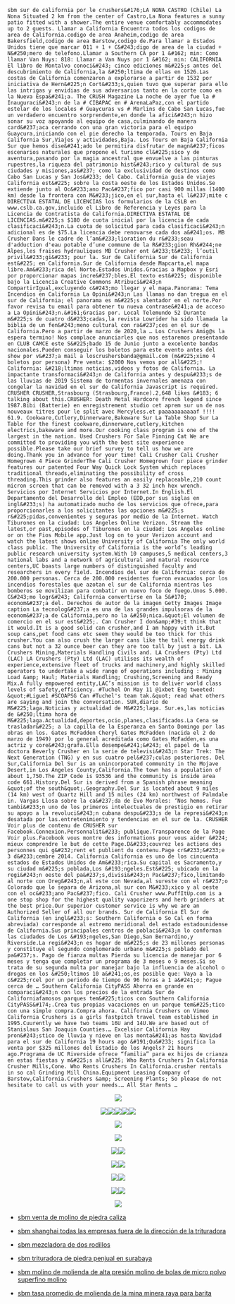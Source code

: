 
```
sbm sur de california por le crushers&#176;LA NONA CASTRO (Chile) La Nona Situated 2 km from the center of Castro,La Nona features a sunny patio fitted with a shower.The entire venue comfortably accommodates up to 2 guests. Llamar a California Encuentra todos los codigos de area de California.codigo de area Anaheim,codigo de area Bakersfield,codigo de area Barstow,codigo de.Para llamar a Estados Unidos tiene que marcar 011 + 1 + C&#243;digo de area de la ciudad + N&#250;mero de telefono.Llamar a Southern CA por 1 &#162; min: Como llamar Van Nuys: 818: Llamar a Van Nuys por 1 &#162; min: CALIFORNIA El libro de Montalvo conoci&#243; cinco ediciones m&#225;s antes del descubrimiento de California,la &#250;ltima de ellas en 1526.Las costas de California comenzaron a explorarse a partir de 1532 por iniciativa de Hern&#225;n Cort&#233;s,quien tuvo que superar para ello las intrigas y envidias de sus adversarios tanto en la corte como en la Nueva Espa&#241;a. The CRUSH Magazine La noche de ayer fue la # Inauguraci&#243;n de la # CIBAPAC en # ArenaLaPaz,con el partido estelar de los locales # Guaycuras vs # Marlins de Cabo San Lucas,fue un verdadero encuentro sorprendente,en donde la afici&#243;n hizo sonar su voz apoyando al equipo de casa,culminando de manera card&#237;aca cerrando con una gran victoria para el equipo Guaycura,iniciando con el pie derecho la temporada. Tours en Baja California Sur,Viajes y actividades,Baja. Los Tours en Baja California Sur que hemos dise&#241;ado le permitira disfrutar de magn&#237;ficos escenarios naturales que propone el turismo cl&#225;sico y de aventura,pasando por la magia ancestral que envuelve a las pinturas rupestres,la riqueza del patrimonio hist&#243;rico y cultural de sus ciudades y misiones,as&#237; como la exclusividad de destinos como Cabo San Lucas y San Jos&#233; del Cabo. California guia de viajes California est&#225; sobre la costa oeste de los Estados Unidos.Se extiende junto al Oc&#233;ano Pac&#237;fico por casi 900 millas (1400 km) desde la frontera con M&#233;jico,en el sur,hasta el l&#237;mite c DIRECTIVA ESTATAL DE LICENCIAS los formularios de la CSLB en www.cslb.ca.gov,incluido el Libro de Referencia y Leyes para la Licencia de Contratista de California.DIRECTIVA ESTATAL DE LICENCIAS.m&#225;s $180 de cuota inicial por la licencia de cada clasificaci&#243;n.La cuota de solicitud para cada clasificaci&#243;n adicional es de $75.La licencia debe renovarse cada dos a&#241;os. MB Crusher Dans le cadre de l’am&#233;lioration du r&#233;seau d'adduction d'eau potable d’une commune de la R&#233;gion Rh&#244;ne Alpes,les fraises hydrauliques MB Crusher ont &#233;t&#233; l’outil privil&#233;gi&#233; pour la. Sur de California Sur de California est&#225; en California.Sur de California desde Mapcarta,el mapa libre.Am&#233;rica del Norte.Estados Unidos.Gracias a Mapbox y Esri por proporcionar mapas incre&#237;bles.El texto est&#225; disponible bajo la Licencia Creative Commons Atribuci&#243;n CompartirIgual,excluyendo c&#243;mo llegar y el mapa.Panorama: Tema Incendios en California La Opini&#243;n Las llamas no dan tregua en el sur de California; el panorama es m&#225;s alentador en el norte.Por favor revisa tu email para obtener tu nueva contrase&#241;a de acceso a La Opini&#243;n.&#161;Gracias por. Local Telemundo 52 Durante m&#225;s de cuatro d&#233;cadas,la revista Lowrider ha sido llamada la biblia de un fen&#243;meno cultural con ra&#237;ces en el sur de California.Pero a partir de marzo de 2020,la … Los Crushers Amig@s la espera termino! Nos complace anunciarles que nos estaremos presentando en CLUB CAMCE este S&#225;bado 15 de Junio junto a excelente bandas nacionales.Pueden conseguir los boletos para este evento antes del show por v&#237;a mail a loscrushersbanda@gmail.com (m&#225;ximo 4 boletos por persona) Pre venta: $2000 Nos vemos por all&#225;! California: &#218;ltimas noticias,videos y fotos de California. La impactante transformaci&#243;n de California antes y despu&#233;s de las lluvias de 2019 Sistema de tormentas invernales amenaza con congelar la navidad en el sur de California Javascript is required. CRUSHER CRUSHER,Strasbourg (Strasbourg,France).2,648 likes &#183; 6 talking about this.CRUSHER: Death Metal Hardcore french legend since 1987.Bibi (Batterie) en enregistrement studio cet aprem sur un de nos nouveaux titres pour le split avec Mercyless.et paaaaaaaaaaaf !!!! 61.9. Cookware,Cutlery,Dinnerware,Bakeware Sur La Table Shop Sur La Table for the finest cookware,dinnerware,cutlery,kitchen electrics,bakeware and more.Our cooking class program is one of the largest in the nation. Used Crushers For Sale Finning Cat We are committed to providing you with the best site experience possible.Please take our brief survey to tell us how we are doing.Thank you in advance for your time! Cali Crusher Cali Crusher Homegrown 4 Piece GrinderThe Cali Crusher Homegrown four piece grinder features our patented Four Way Quick Lock System which replaces traditional threads,eliminating the possibility of cross threading.This grinder also features an easily replaceable,210 count micron screen that can be removed with a 3 32 inch hex wrench. Servicios por Internet Servicios por Internet.In English.El Departamento del Desarrollo del Empleo (EDD,por sus siglas en ingl&#233;s) ha automatizado mucho de los servicios que ofrece,para proporcionarles a los solicitantes las opciones m&#225;s r&#225;pidas,convenientes y seguras por medio de la Internet. Watch Tiburones en la ciudad: Los Angeles Online Verizon. Stream the latest,or past,episodes of Tiburones en la ciudad: Los Angeles online or on the Fios Mobile app.Just log on to your Verizon account and watch the latest shows online University of California The only world class public. The University of California is the world’s leading public research university system.With 10 campuses,5 medical centers,3 national labs and a network of agricultural and natural resource centers,UC boasts large numbers of distinguished faculty and researchers in every field. Incendios del sur de California: cerca de 200.000 personas. Cerca de 200.000 residentes fueron evacuados por los incendios forestales que azotan el sur de California mientras los bomberos se movilizan para combatir un nuevo foco de fuego.Unos 5.000. C&#243;mo logr&#243; California convertirse en la 5&#170; econom&#237;a del. Derechos de autor de la imagen Getty Images Image caption La tecnolog&#237;a es una de las grandes impulsoras de la econom&#237;a de California,pero no la &#250;nica.&quot;El volumen de comercio en el sur est&#225;. Can Crusher I don&amp;#39;t think that it would.It is a good solid can crusher,and I am happy with it.But soup cans,pet food cans etc seem they would be too thick for this crusher.You can also crush the larger cans like the tall energy drink cans but not a 32 ounce beer can they are too tall by just a bit. LA Crushers Mining,Materials Handling Civils and. LA Crushers (Pty) Ltd (LAC) LA Crushers (Pty) Ltd (LAC) utilises its wealth of experience,extensive fleet of trucks and machinery,and highly skilled operators to undertake a wide range of operations including : Mining Load &amp; Haul; Materials Handling; Crushing,Screening and Ready Mix.A fully empowered entity,LAC’s mission is to deliver world class levels of safety,efficiency. #Tuchel On May 11 @1xbet Eng tweeted: &quot;#Ligue1 #SCOAPSG Can #Tuchel's team tak.&quot; read what others are saying and join the conversation. SUR,diario de M&#225;laga.Noticias y actualidad de M&#225;laga. Sur.es,las noticias de &#250;ltima hora de M&#225;laga.Actualidad,deportes,ocio,planes,clasificados.La Cena se trasladar&#225; a la capilla de la Esperanza en Santo Domingo por las obras en los. Gates McFadden Cheryl Gates McFadden (nacida el 2 de marzo de 1949) por lo general acreditada como Gates McFadden,es una actriz y core&#243;grafa.Ella desempe&#241;&#243; el papel de la doctora Beverly Crusher en la serie de televisi&#243;n Star Trek: The Next Generation (TNG) y en sus cuatro pel&#237;culas posteriores. Del Sur,California Del Sur is an unincorporated community in the Mojave Desert,in Los Angeles County,California.The town has a population of about 1,750.The ZIP Code is 93536 and the community is inside area code 661.History.Del Sur is derived from a Spanish phrase meaning &quot;of the south&quot;.Geography.Del Sur is located about 9 miles (14 km) west of Quartz Hill and 15 miles (24 km) northwest of Palmdale in. Vargas Llosa sobre la ca&#237;da de Evo Morales: ‘Nos hemos. Fue tambi&#233;n uno de los primeros intelectuales de prestigio en retirar su apoyo a la revoluci&#243;n cubana despu&#233;s de la represi&#243;n desatada por las.entretenimiento y tendencias en el sur de la. CRUSHER Voir plus de contenu de CRUSHER sur Facebook.Connexion.Personnalit&#233; publique.Transparence de la Page Voir plus.Facebook vous montre des informations pour vous aider &#224; mieux comprendre le but de cette Page.D&#233;couvrez les actions des personnes qui g&#232;rent et publient du contenu.Page cr&#233;&#233;e 3 d&#233;cembre 2014. California California es uno de los cincuenta estados de Estados Unidos de Am&#233;rica.Su capital es Sacramento,y su ciudad m&#225;s poblada,Los &#193;ngeles.Est&#225; ubicado en la regi&#243;n oeste del pa&#237;s,divisi&#243;n Pac&#237;fico,limitando al norte con Oreg&#243;n,al este con Nevada,al sureste con el r&#237;o Colorado que lo separa de Arizona,al sur con M&#233;xico y al oeste con el oc&#233;ano Pac&#237;fico. Cali Crusher www.PuffItUp.com is a one stop shop for the highest quality vaporizers and herb grinders at the best price.Our superior customer service is why we are an Authorized Seller of all our brands. Sur de California El Sur de California (en ingl&#233;s: Southern California o So Cal en forma abreviada) corresponde al extremo meridional del estado estadounidense de California.Sus principales centros de poblaci&#243;n lo conforman las ciudades de Los &#193;ngeles,San Diego,San Bernardino,y Riverside.La regi&#243;n es hogar de m&#225;s de 23 millones personas y constituye el segundo conglomerado urbano m&#225;s poblado del pa&#237;s. Pago de fianza multas Pierda su licencia de manejar por 6 meses y tenga que completar un programa de 3 meses o 9 meses.Si se trata de su segunda multa por manejar bajo la influencia de alcohol o drogas en los &#250;ltimos 10 a&#241;os,es posible que: Vaya a la c&#225;rcel por un periodo de tiempo de 96 horas a 1 a&#241;o; Pague cerca de … Southern California CityPASS Ahorra en grande en comparaci&#243;n con los precios de la entrada Sur de Californiafamosos parques tem&#225;ticos con Southern California CityPASS&#174;.Crea tus propias vacaciones en un parque tem&#225;tico con una simple compra.Compra ahora. California Crushers on Vimeo California Crushers is a girls fastpitch travel team established in 1995.Cuurently we have two teams 16U and 14U.We are based out of Stanislaus San Joaquin Counties.… Excelsior California Hay pron&#243;stico de lluvia y nieve en las monta&#241;as hasta Navidad para el sur de California 19 hours ago &#191;Qu&#233; significa la venta por $325 millones del Estadio de los Angels? 21 hours ago.Programa de UC Riverside ofrece “familia” para ex hijos de crianza en estas fiestas y m&#225;s all&#225; Who Rents Crushers In California Crusher Mills,Cone. Who Rents Crushers In California.crusher rentals in so cal Grinding Mill China.Equipment Leasing Company of Barstow,California.Crushers &amp; Screening Plants; So please do not hesitate to call us with your needs.… All Star Rents … 
```

<div align="center">

<a href="https://es-crusher.shibang-china.com/github&k=sbm+sur+de+california+por+le+crushers"><img src="https://static.shibang-china.com/es/crusher/logo.jpg"></a>

<a href="https://es-crusher.shibang-china.com/github&k=sbm+sur+de+california+por+le+crushers"><img src="https://static.shibang-china.com/es/crusher/index.jpg"></a><a href="https://es-crusher.shibang-china.com/material.htmlgithub&k=sbm+sur+de+california+por+le+crushers"><img src="https://static.shibang-china.com/es/crusher/material.jpg"></a><a href="https://es-crusher.shibang-china.com/application.htmlgithub&k=sbm+sur+de+california+por+le+crushers"><img src="https://static.shibang-china.com/es/crusher/application.jpg"></a><a href="https://es-crusher.shibang-china.com/aboutus.htmlgithub&k=sbm+sur+de+california+por+le+crushers"><img src="https://static.shibang-china.com/es/crusher/aboutus.jpg"></a><a href="https://es-crusher.shibang-china.com/contact.htmlgithub&k=sbm+sur+de+california+por+le+crushers"><img src="https://static.shibang-china.com/es/crusher/contact.jpg"></a>

<a href="https://es-crusher.shibang-china.com/github&k=sbm+sur+de+california+por+le+crushers"><img src="https://static.shibang-china.com/es/crusher/banner.jpg"></a>

<a href="https://swt.shibang-china.com/github&k=sbm+sur+de+california+por+le+crushers"><img src="https://static.shibang-china.com/es/crusher/text.jpg"></a>

<a href="https://swt.shibang-china.com/github&k=sbm+sur+de+california+por+le+crushers"><img src="https://static.shibang-china.com/es/crusher/chat.jpg"></a><a href="https://es-crusher.shibang-china.com/contact.htmlgithub&k=sbm+sur+de+california+por+le+crushers"><img src="https://static.shibang-china.com/es/crusher/message.jpg"></a>

<a href="https://es-crusher.shibang-china.com/products/pe.htmlgithub&k=sbm+sur+de+california+por+le+crushers"><img src="https://static.shibang-china.com/es/crusher/pe.jpg"></a><a href="https://es-crusher.shibang-china.com/products/pf.htmlgithub&k=sbm+sur+de+california+por+le+crushers"><img src="https://static.shibang-china.com/es/crusher/pf.jpg"></a>

<a href="https://es-crusher.shibang-china.com/products/hpt.htmlgithub&k=sbm+sur+de+california+por+le+crushers"><img src="https://static.shibang-china.com/es/crusher/hpt.jpg"></a><a href="https://es-crusher.shibang-china.com/products/vsi.htmlgithub&k=sbm+sur+de+california+por+le+crushers"><img src="https://static.shibang-china.com/es/crusher/vsi.jpg"></a>

<a href="https://es-crusher.shibang-china.com/products/klv.htmlgithub&k=sbm+sur+de+california+por+le+crushers"><img src="https://static.shibang-china.com/es/crusher/klv.jpg"></a><a href="https://es-crusher.shibang-china.com/products/portable.htmlgithub&k=sbm+sur+de+california+por+le+crushers"><img src="https://static.shibang-china.com/es/crusher/portable.jpg"></a>

<a href="https://swt.shibang-china.com/github&k=sbm+sur+de+california+por+le+crushers"><img src="https://static.shibang-china.com/es/crusher/case.jpg"></a>

</div>


* [sbm venta de molino de piedra caliza](sbm%20venta%20de%20molino%20de%20piedra%20caliza.md)

* [sbm shanghai todas las empresas fuera de la dirección de la trituradora](sbm%20shanghai%20todas%20las%20empresas%20fuera%20de%20la%20direcci%C3%B3n%20de%20la%20trituradora.md)

* [sbm mezcladora de dos rodillos](sbm%20mezcladora%20de%20dos%20rodillos.md)

* [sbm trituradora de piedra penjual en surabaya](sbm%20trituradora%20de%20piedra%20penjual%20en%20surabaya.md)

* [sbm molino de molienda de alta presión molino de bolas de micro polvo superfino molino](sbm%20molino%20de%20molienda%20de%20alta%20presi%C3%B3n%20molino%20de%20bolas%20de%20micro%20polvo%20superfino%20molino.md)

* [sbm tasa promedio de molienda de la mina minera raya para barita](sbm%20tasa%20promedio%20de%20molienda%20de%20la%20mina%20minera%20raya%20para%20barita.md)